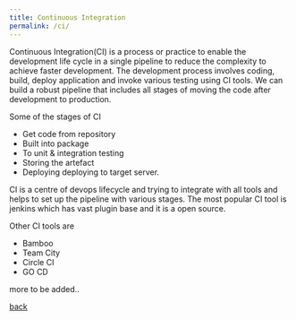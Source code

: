 ```yaml
---
title: Continuous Integration
permalink: /ci/
---
```


Continuous Integration(CI) is a process or practice to enable the development life cycle in a single pipeline to reduce the complexity to achieve faster development. The development process involves coding, build, deploy application and invoke various testing using CI tools. We can build a robust pipeline that includes all stages of moving the code after development to production. 

Some of the stages of CI 
* Get code from repository
* Built into package 
* To unit & integration testing 
* Storing the artefact
*  Deploying deploying to target server. 

CI is a centre of devops lifecycle and trying to integrate with all tools and helps to set up the pipeline with various stages. The most popular  CI tool is  jenkins which has vast plugin base and it is a open source. 

Other CI tools are
* Bamboo 
* Team City
* Circle CI
* GO CD

more to be added..

[back](index.md)